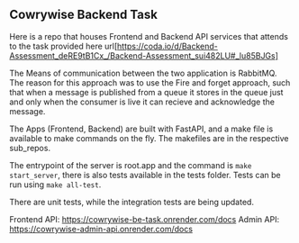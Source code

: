 ## Cowrywise Backend Task

Here is a repo that houses Frontend and Backend API services that attends to the task provided here url[https://coda.io/d/Backend-Assessment_deRE9tB1Cx_/Backend-Assessment_sui482LU#_lu85BJGs]


The Means of communication between the two application is RabbitMQ. The reason for this approach was to use the Fire and forget approach, such that when a message is published from a queue it stores in the queue just and only when the consumer is live it can recieve and acknowledge the message. 


The Apps (Frontend, Backend) are built with FastAPI, and a make file is available to make commands on the fly. The makefiles are in the respective sub_repos.

The entrypoint of the server is root.app and the command is `make start_server`, there is also tests available in the tests folder.
Tests can be run using `make all-test`.


There are unit tests, while the integration tests are being updated. 


Frontend API: https://cowrywise-be-task.onrender.com/docs
Admin API: https://cowrywise-admin-api.onrender.com/docs